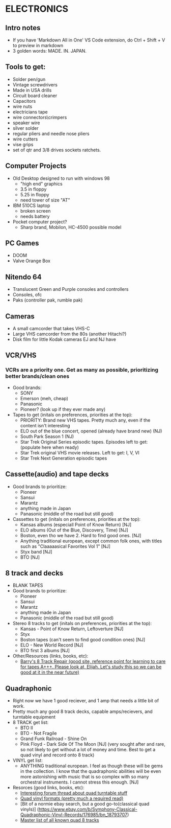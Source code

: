 # ELECTRONICS

## Intro notes
* If you have 'Markdown All in One' VS Code extension, do Ctrl + Shift + V to preview in markdown
* 3 golden words: MADE. IN. JAPAN.

## Tools to get:
* Solder pen/gun
* Vintage screwdrivers
* Made in USA drills
* Circuit board cleaner
* Capacitors
* wire nuts
* electricians tape
* wire connectors\crimpers
* speaker wire
* silver solder
* regular pliers and needle nose pliers
* wire cutters
* vise grips
* set of qtr and 3/8 drives sockets ratchets.

## Computer Projects
* Old Desktop designed to run with windows 98
	* "high end" graphics
	* 3.5 in floppy
	* 5.25 in floppy
	* need tower of size "AT"
* IBM 510CS laptop
	* broken screen
	* needs battery
* Pocket computer project?
	* Sharp brand, Mobilon, HC-4500 possible model

## PC Games
* DOOM
* Valve Orange Box

## Nitendo 64
* Translucent Green and Purple consoles and controllers
* Consoles, ofc
* Paks (controller pak, rumble pak)

## Cameras
* A small camcorder that takes VHS-C
* Large VHS camcorder from the 80s (another Hitachi?)
* Disk film for little Kodak cameras EJ and NJ have

## VCR/VHS
### VCRs are a priority one. Get as many as possible, prioritizing better brands/clean ones
* Good brands:
	* SONY
	* Emerson (meh, cheap)
	* Panasonic
	* Pioneer? (look up if they ever made any)
* Tapes to get (initals on preferences, priorities at the top):
	* PRIORITY: Brand new VHS tapes. Pretty much any, even if the content isn't interesting
	* ELO out of the blue concert, opened (already have brand new) (NJ)
	* South Park Season 1 (NJ)
	* Star Trek Original Series episodic tapes. Episodes left to get: (populate here when ready)
	* Star Trek original VHS movie releases. Left to get: I, V, VI
	* Star Trek Next Generation episodic tapes

## Cassette(audio) and tape decks
* Good brands to prioritize:
	* Pioneer
	* Sansui
	* Marantz
	* anything made in Japan
	* Panasonic (middle of the road but still good)
* Cassettes to get (initals on preferences, priorities at the top):
    * Kansas albums (especiall Point of Know Return) [NJ]
	* ELO albums (Out of the Blue, Discovery, Time) [NJ]
	* Boston, even tho we have 2. Hard to find good ones. [NJ]
	* Anything traditional european, except common folk ones, with titles such as "Claaaaasical Favorites Vol 1" [NJ]
	* Styx band [NJ]
	* BTO [NJ]

## 8 track and decks
* BLANK TAPES
* Good brands to prioritize:
	* Pioneer
	* Sansui
	* Marantz
	* anything made in Japan
	* Panasonic (middle of the road but still good)
* Stereo 8 tracks to get (initals on preferences, priorities at the top):
    * Kansas - Point of Know Return, Leftoverture [NJ]
    * Styx
	* Boston tapes (can't seem to find good condition ones) [NJ]
	* ELO - New World Record [NJ]
	* BTO first 3 albums [NJ]
* Other/Resources (links, books, etc):
	* [Barry's 8 Track Repair (good site, reference point for learning to care for tapes A+++. Please look at, Elijah. Let's study this so we can be good at it in the near future)](http://www.barrys8trackrepair.com)

## Quadraphonic
* Right now we have 1 good reciever, and 1 amp that needs a little bit of work.
* Pretty much any good 8 track decks, capable amps/recievers, and turntable equipment
* 8 TRACK get list:
	* BTO II
	* BTO - Not Fragile
	* Grand Funk Railroad - Shine On
	* Pink Floyd - Dark Side Of The Moon [NJ]  (very sought after and rare, so not likely to get without a lot of money and time. Best to get a quad vinyl and record onto 8 track)
* VINYL get list:
	* ANYTHING traditional european. I feel as though these will be gems in the collection. I know that the quadraphonic abilities will be even more astonishing with music that is so complex with so many orchestral instruments. I cannot stress this enough. [NJ]
* Resorces (good links, books, etc):
	* [Interesting forum thread about quad turntable stuff](http://www.audiokarma.org/forums/index.php?threads/quadraphonic-turntable.418222/)
	* [Quad vinyl formats (pretty much a required read)](https://en.wikipedia.org/wiki/Quadraphonic_sound#Matrix_vinyl_formats)
	* [Bit of a normie ebay search, but a good go-to(classical quad vinyls)] (https://www.ebay.com/b/Symphony-Classical-Quadraphonic-Vinyl-Records/176985/bn_18793707)
	* [Master list of all known quad 8 tracks](http://www.8-track-shack.com/blog/quadraphonic-8-track-tape-master-list-with-price-guide/)